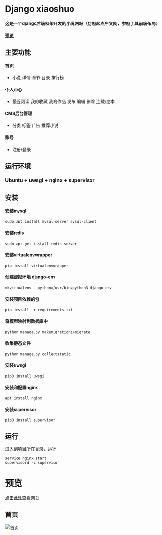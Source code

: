 # Django xiaoshuo
#### 这是一个django后端框架开发的小说网站（仿照起点中文网，参照了其前端布局）
#### [预览](http://www.ykjzone.com:8000)
## 主要功能
#### 首页
+ 小说 详情 章节 目录 排行榜
#### 个人中心
+ 最近阅读 我的收藏 我的作品 发布 编辑 删除 连载/完本
#### CMS后台管理
+ 分类 标签 广告 推荐小说
#### 账号
+ 注册/登录

## 运行环境
### Ubuntu + uwsgi + nginx + supervisor
## 安装
#### 安装mysql
    sudo apt install mysql-server mysql-client
#### 安装redis
    sudo apt-get install redis-server
#### 安装virtualenvwrapper
    pip install virtualenvwrapper
#### 创建虚拟环境 django-env
    mkvirtualenv --python=/usr/bin/python3 django-env
#### 安装项目依赖的包
    pip install -r requirements.txt
#### 将模型映射到数据库中
    python manage.py makemigrations/migrate
#### 收集静态文件
    python manage.py collectstatic
#### 安装uwsgi
    pip3 install uwsgi
#### 安装和配置nginx
    apt install nginx
#### 安装supervisor
    pip3 install supervisor
## 运行
进入到项目所在目录，运行

    service nginx start
    supervisord -c supervisor
    
# 预览
[点击此处查看网页](http://www.ykjzone.com:8000)

## 首页
![首页](https://github.com/yankangjia/xiaoshuo/raw/master/preview/index.png)

